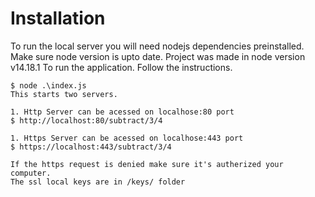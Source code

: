 # Installation

To run the local server you will need nodejs dependencies preinstalled. Make sure node version is upto date.
Project was made in node version v14.18.1 
To run the application. Follow the instructions.
```
$ node .\index.js
This starts two servers.
```

```
1. Http Server can be acessed on localhose:80 port
$ http://localhost:80/subtract/3/4
```


```
1. Https Server can be acessed on localhose:443 port
$ https://localhost:443/subtract/3/4

If the https request is denied make sure it's autherized your computer.
The ssl local keys are in /keys/ folder
```
